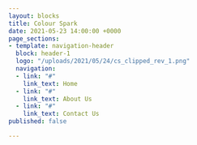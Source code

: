 ```yaml
---
layout: blocks
title: Colour Spark
date: 2021-05-23 14:00:00 +0000
page_sections:
- template: navigation-header
  block: header-1
  logo: "/uploads/2021/05/24/cs_clipped_rev_1.png"
  navigation:
  - link: "#"
    link_text: Home
  - link: "#"
    link_text: About Us
  - link: "#"
    link_text: Contact Us
published: false

---
```

